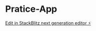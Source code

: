 # Pratice-App

[Edit in StackBlitz next generation editor ⚡️](https://stackblitz.com/~/github.com/Pranjal7777/Pratice-App)